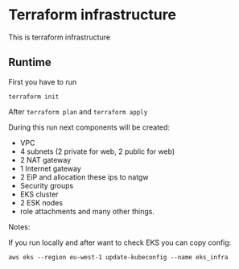 # Terraform infrastructure
This is terraform infrastructure 

## Runtime

First you have to run 
```
terraform init
```

After ```terraform plan``` and ```terraform apply```

During this run next components will be created:

* VPC
* 4 subnets (2 private for web, 2 public for web)
* 2 NAT gateway
* 1 Internet gateway
* 2 EiP and allocation these ips to natgw
* Security groups 
* EKS cluster
* 2 ESK nodes
* role attachments and many other things.

Notes:

If you run locally and after want to check EKS you can copy config:
```buildoutcfg
aws eks --region eu-west-1 update-kubeconfig --name eks_infra
```

